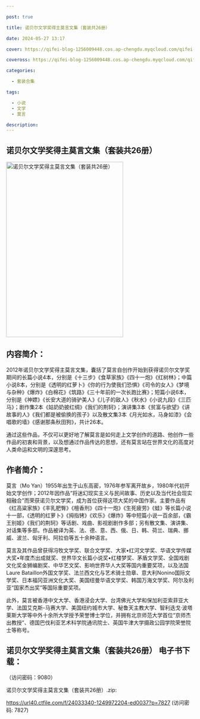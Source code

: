 ```yaml
---

post: true

title: 诺贝尔文学奖得主莫言文集（套装共26册）

date: 2024-05-27 13:17

cover: https://qifei-blog-1256009448.cos.ap-chengdu.myqcloud.com/qifei-blog/65f04de79f345e8d0304e640.jpg

coveross: https://qifei-blog-1256009448.cos.ap-chengdu.myqcloud.com/qifei-blog/65f04de79f345e8d0304e640.jpg

categories:

  - 套装合集

tags:

  - 小说
  - 文学
  - 莫言

description:
---
```


## 诺贝尔文学奖得主莫言文集（套装共26册）
<img alt="诺贝尔文学奖得主莫言文集（套装共26册） " class="aligncenter loading" data-was-processed="true" decoding="async" fetchpriority="high" height="471" src="https://qifei-blog-1256009448.cos.ap-chengdu.myqcloud.com/qifei-blog/65f04de79f345e8d0304e640.jpg " style="cursor: zoom-in;" width="314"/>

## 内容简介：

2012年诺贝尔文学奖得主莫言文集，囊括了莫言自创作开始到获得诺贝尔文学奖期间的长篇小说4本，分别是《十三步》《食草家族》《四十一炮》《红树林》；中篇小说8本，分别是《透明的红萝卜》《你的行为使我们恐惧》《司令的女人》《梦境与杂种》《爆炸》《白棉花》《筑路》《三十年前的一次长跑比赛》；短篇小说6本，分别是《神嫖》《长安大道的骑驴美人》《儿子的敌人》《秋水》《小说九段》《三匹马》；剧作集2本《姑奶奶披红绸》《我们的荆轲》；演讲集3本《贫富与欲望》《讲故事的人》《我们都是被偷换的孩子》以及散文集3本《月光如水，马身如漆》《会唱歌的墙》《感谢那条秋田狗》，共计26本。<br/>

通过这些作品，不仅可以更好地了解莫言是如何走上文学创作的道路、他创作一些作品的初衷和背景，以及想通过作品传达的思想，还有莫言站在世界文化的高度对人类命运和文明的深邃思考。

## 作者简介：

莫言（Mo Yan）1955年出生于山东高密，1976年参军离开故乡，1980年代初开始文学创作；2012年因作品“将迷幻现实主义与民间故事、历史以及当代社会现实相融合”而荣获诺贝尔文学奖，成为首位获得这项大奖的中国作家。主要作品有《红高粱家族》《丰乳肥臀》《檀香刑》《四十一炮》《生死疲劳》《蛙》等长篇小说十一部，《透明的红萝卜》《拇指铐》《欢乐》《爆炸》等中短篇小说一百余部，《霸王别姬》《我们的荆轲》等话剧、戏曲、影视剧剧作多部；另有散文集、演讲集、对话集等多部。作品被译为英、法、德、意、西、俄、日、韩、荷兰、瑞典、挪威、波兰、匈牙利、阿拉伯等五十余种语言。<br/>

莫言及其作品曾获得冯牧文学奖、联合文学奖、大家•红河文学奖、华语文学传媒大奖•年度杰出成就奖、世界华文长篇小说奖•红楼梦奖、茅盾文学奖、全国戏剧文化奖金狮编剧奖、中华艺文奖、影响世界华人大奖等国内重要奖项，以及法国Laure Bataillon外国文学奖、法兰西文化与艺术骑士勋章、意大利Nonino国际文学奖、日本福冈亚洲文化大奖、美国纽曼华语文学奖、韩国万海文学奖、阿尔及利亚“国家杰出奖”等国际重要奖项。<br/>

此外，莫言被香港中文大学、香港浸会大学、台湾佛光大学和保加利亚索菲亚大学、法国艾克斯-马赛大学、美国纽约城市大学、秘鲁天主教大学、智利迭戈·波塔莱斯大学等中外十余所大学授予荣誉博士学位，并拥有北京师范大学首位“京师杰出教授”、德国巴伐利亚艺术科学院通讯院士、英国牛津大学摄政公园学院荣誉院士等称号。

## 诺贝尔文学奖得主莫言文集（套装共26册） 电子书下载：

 （访问密码：9080）

诺贝尔文学奖得主莫言文集（套装共26册）.zip: 

https://url40.ctfile.com/f/24033340-1249972204-ed0037?p=7827 (访问密码: 7827)
